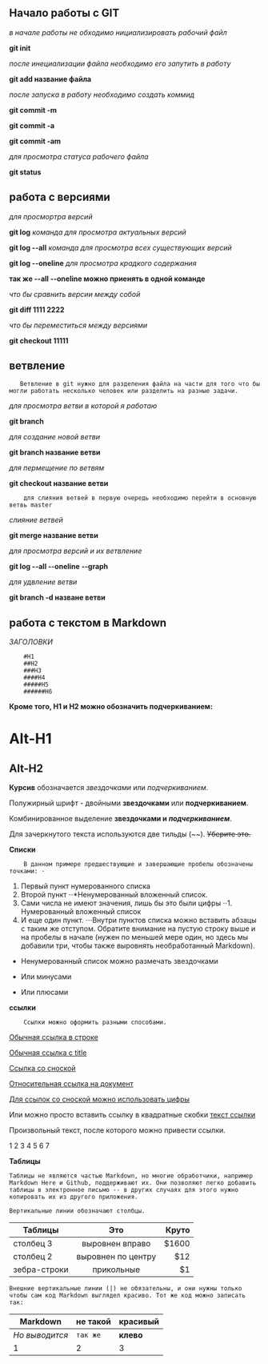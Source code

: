 ## Начало работы с GIT 

*в начале работы не обходимо нициализировать рабочий файл* 

**git init**

*после инециализации файла необходимо его запутить в работу*

**git add название файла** 

*после запуска в работу необходимо создать коммид* 

**git commit -m**

**git commit -a**

**git commit -am** 

*для просмотра статуса рабочего файла*

**git status**

## работа с версиями 

*для просмортра версий*

**git log** 
*команда для просмотра актуальных версий* 

**git log --all** 
*команда для просмотра всех существующих версий* 

**git log --oneline** 
*для просмотра крадкого содержания* 

**так же --all --oneline можно приенять в одной команде** 

*что бы сравнить версии между собой*

**git diff 1111 2222** 

*что бы переместиться между версиями* 

**git checkout 11111**


## ветвление  

       Ветвление в git нужно для разделения файла на части для того что бы могли работать несколько человек или разделить на разные задачи.

*для просмотра ветви в которой я работаю* 

**git branch** 

*для создание новой ветви* 

**git branch название ветви** 

*для пермещение по ветвям* 

**git checkout название ветви** 

        для слияния ветвей в первую очередь необходимо перейти в основную ветвь master 

    
*слияние ветвей* 

**git merge название ветви** 

*для просмотра версий и их ветвление* 

**git log --all --oneline --graph** 

*для удвление ветви* 

**git branch -d назване ветви**

## работа с текстом в Markdown 


*ЗАГОЛОВКИ*

        #H1
        ##H2 
        ###H3
        ####H4
        #####H5
        ######H6 

**Кроме того, H1 и H2 можно обозначить подчеркиванием:**

Alt-H1
======

Alt-H2
------


**Курсив** обозначается *звездочками* или _подчеркиванием_.

Полужирный шрифт - двойными **звездочками** или __подчеркиванием__.

Комбинированное выделение **звездочками и _подчеркиванием_**.

Для зачеркнутого текста используются две тильды (~~).     ~~Уберите это.~~


**Списки** 
       
        В данном примере предшествующие и завершающие пробелы обозначены точками: ⋅


1. Первый пункт нумерованного списка
1. Второй пункт
⋅⋅*Ненумерованный вложенный список.
1. Сами числа не имеют значения, лишь бы это были цифры
 ⋅⋅1. Нумерованный вложенный список
1. И еще один пункт.
  ⋅⋅⋅Внутри пунктов списка можно вставить абзацы с таким же отступом. Обратите внимание на пустую строку выше и на пробелы в начале (нужен по меньшей мере один, но здесь мы добавили три, чтобы также выровнять необработанный Markdown).

 

* Ненумерованный список можно размечать звездочками
- Или минусами
+ Или плюсами

**ссылки**

        Ссылки можно оформить разными способами.

[Обычная ссылка в строке](https://www.google.com)

[Обычная ссылка с title](https://www.google.com "Сайт Google")

[Ссылка со сноской][Произвольный регистронезависимый текст]

[Относительная ссылка на документ](../blob/master/LICENSE)

[Для ссылок со сноской можно использовать цифры][1]

Или можно просто вставить ссылку в квадратные скобки [текст ссылки]

Произвольный текст, после которого можно привести ссылки.

[произвольный регистронезависимый текст]: https://www.mozilla.org
[1]: http://slashdot.org
[текст ссылки]: http://www.reddit.com

1
2
3
4
5
6
7

**Таблицы**

    Таблицы не являются частью Markdown, но многие обработчики, например Markdown Here и Github, поддерживают их. Они позволяют легко добавить таблицы в электронное письмо -- в других случаях для этого нужно копировать их из другого приложения.

    Вертикальные линии обозначают столбцы.

| Таблицы       | Это                | Круто |
| ------------- |:------------------:| -----:|
| столбец 3     | выровнен вправо    | $1600 |
| столбец 2     | выровнен по центру |   $12 |
| зебра-строки  | прикольные         |    $1 |

    Внешние вертикальные линии (|) не обязательны, и они нужны только чтобы сам код Markdown выглядел красиво. Тот же код можно записать так:

 Markdown | не такой | красивый
--- | --- | ---
*Но выводится* | `так же` | **клево**
1 | 2 | 3












